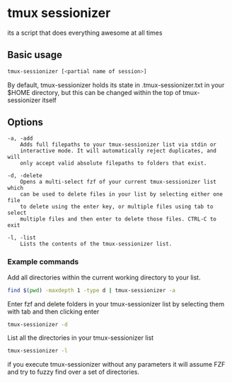 # tmux sessionizer
its a script that does everything awesome at all times

## Basic usage
```bash
tmux-sessionizer [<partial name of session>]
```

By default, tmux-sessionizer holds its state in .tmux-sessionizer.txt in your
$HOME directory, but this can be changed within the top of tmux-sessionizer
itself

## Options
    -a, -add
        Adds full filepaths to your tmux-sessionizer list via stdin or
        interactive mode. It will automatically reject duplicates, and will
        only accept valid absolute filepaths to folders that exist.
    
    -d, -delete
        Opens a multi-select fzf of your current tmux-sessionizer list which
        can be used to delete files in your list by selecting either one file
        to delete using the enter key, or multiple files using tab to select
        multiple files and then enter to delete those files. CTRL-C to exit
    
    -l, -list
        Lists the contents of the tmux-sessionizer list.

### Example commands
Add all directories within the current working directory to your list.
```bash
find $(pwd) -maxdepth 1 -type d | tmux-sessionizer -a
```

Enter fzf and delete folders in your tmux-sessionizer list by selecting them
with tab and then clicking enter
```bash
tmux-sessionizer -d
```

List all the directories in your tmux-sessionizer list
```bash
tmux-sessionizer -l
```

if you execute tmux-sessionizer without any parameters it will assume FZF and
try to fuzzy find over a set of directories.
